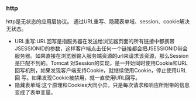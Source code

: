 ### http
http是无状态的应用层协议。
通过URL重写、隐藏表单域、session、cookie解决无状态。
- URL重写:URL回写是指服务器在发送给浏览器页面的所有链接中都携带JSESSIONID的参数，这样客户端点击任何一个链接都会把JSESSIONID带会服务器。如果直接在浏览器输入服务端资源的url来请求该资源，那么Session是匹配不到的。Tomcat 对Session的实现，是一开始同时使用Cookie和URL回写机制，如果发现客户端支持Cookie，就继续使用Cookie，停止使用URL回 写。如果发现Cookie被禁用，就一直使用URL回写。
- 隐藏表单域:这个原理和Cookies大同小异，只是每次请求和响应所附带的信息变成了表单变量。